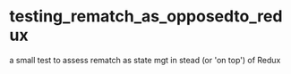 # testing_rematch_as_opposedto_redux
a small test to assess rematch as state mgt in stead (or 'on top') of Redux
